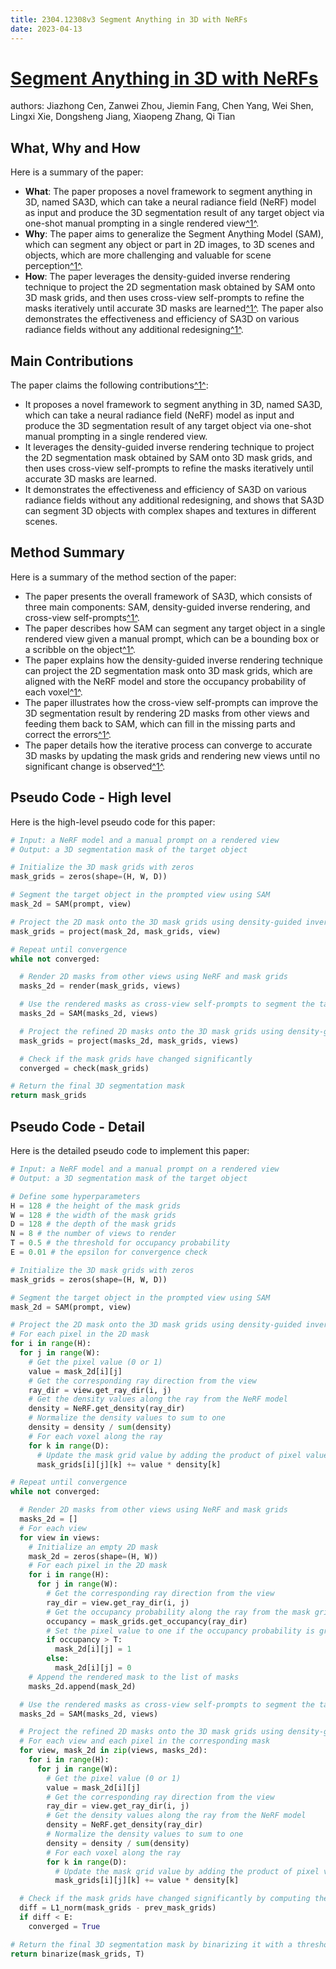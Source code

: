 ```yaml
---
title: 2304.12308v3 Segment Anything in 3D with NeRFs
date: 2023-04-13
---
```


# [Segment Anything in 3D with NeRFs](http://arxiv.org/abs/2304.12308v3)

authors: Jiazhong Cen, Zanwei Zhou, Jiemin Fang, Chen Yang, Wei Shen, Lingxi Xie, Dongsheng Jiang, Xiaopeng Zhang, Qi Tian


## What, Why and How

[1]: https://arxiv.org/abs/2304.12308 "[2304.12308] Segment Anything in 3D with NeRFs - arXiv.org"
[2]: https://arxiv.org/abs/2304.12308v2 "[2304.12308v2] Segment Anything in 3D with NeRFs - arXiv.org"
[3]: http://arxiv-export2.library.cornell.edu/abs/2304.12308 "[2304.12308] Segment Anything in 3D with NeRFs"

Here is a summary of the paper:

- **What**: The paper proposes a novel framework to segment anything in 3D, named SA3D, which can take a neural radiance field (NeRF) model as input and produce the 3D segmentation result of any target object via one-shot manual prompting in a single rendered view[^1^][1].
- **Why**: The paper aims to generalize the Segment Anything Model (SAM), which can segment any object or part in 2D images, to 3D scenes and objects, which are more challenging and valuable for scene perception[^1^][1].
- **How**: The paper leverages the density-guided inverse rendering technique to project the 2D segmentation mask obtained by SAM onto 3D mask grids, and then uses cross-view self-prompts to refine the masks iteratively until accurate 3D masks are learned[^1^][1]. The paper also demonstrates the effectiveness and efficiency of SA3D on various radiance fields without any additional redesigning[^1^][1].

## Main Contributions

[1]: https://arxiv.org/abs/2304.12308 "[2304.12308] Segment Anything in 3D with NeRFs - arXiv.org"
[2]: https://arxiv.org/abs/2304.12308v2 "[2304.12308v2] Segment Anything in 3D with NeRFs - arXiv.org"
[3]: http://arxiv-export2.library.cornell.edu/abs/2304.12308 "[2304.12308] Segment Anything in 3D with NeRFs"

The paper claims the following contributions[^1^][1]:

- It proposes a novel framework to segment anything in 3D, named SA3D, which can take a neural radiance field (NeRF) model as input and produce the 3D segmentation result of any target object via one-shot manual prompting in a single rendered view.
- It leverages the density-guided inverse rendering technique to project the 2D segmentation mask obtained by SAM onto 3D mask grids, and then uses cross-view self-prompts to refine the masks iteratively until accurate 3D masks are learned.
- It demonstrates the effectiveness and efficiency of SA3D on various radiance fields without any additional redesigning, and shows that SA3D can segment 3D objects with complex shapes and textures in different scenes.

## Method Summary

[1]: https://arxiv.org/abs/2304.12308 "[2304.12308] Segment Anything in 3D with NeRFs - arXiv.org"
[2]: https://arxiv.org/abs/2304.12308v2 "[2304.12308v2] Segment Anything in 3D with NeRFs - arXiv.org"
[3]: http://arxiv-export2.library.cornell.edu/abs/2304.12308 "[2304.12308] Segment Anything in 3D with NeRFs"

Here is a summary of the method section of the paper:

- The paper presents the overall framework of SA3D, which consists of three main components: SAM, density-guided inverse rendering, and cross-view self-prompts[^1^][1].
- The paper describes how SAM can segment any target object in a single rendered view given a manual prompt, which can be a bounding box or a scribble on the object[^1^][1].
- The paper explains how the density-guided inverse rendering technique can project the 2D segmentation mask onto 3D mask grids, which are aligned with the NeRF model and store the occupancy probability of each voxel[^1^][1].
- The paper illustrates how the cross-view self-prompts can improve the 3D segmentation result by rendering 2D masks from other views and feeding them back to SAM, which can fill in the missing parts and correct the errors[^1^][1].
- The paper details how the iterative process can converge to accurate 3D masks by updating the mask grids and rendering new views until no significant change is observed[^1^][1].

## Pseudo Code - High level

Here is the high-level pseudo code for this paper:

```python
# Input: a NeRF model and a manual prompt on a rendered view
# Output: a 3D segmentation mask of the target object

# Initialize the 3D mask grids with zeros
mask_grids = zeros(shape=(H, W, D))

# Segment the target object in the prompted view using SAM
mask_2d = SAM(prompt, view)

# Project the 2D mask onto the 3D mask grids using density-guided inverse rendering
mask_grids = project(mask_2d, mask_grids, view)

# Repeat until convergence
while not converged:

  # Render 2D masks from other views using NeRF and mask grids
  masks_2d = render(mask_grids, views)

  # Use the rendered masks as cross-view self-prompts to segment the target object in each view using SAM
  masks_2d = SAM(masks_2d, views)

  # Project the refined 2D masks onto the 3D mask grids using density-guided inverse rendering
  mask_grids = project(masks_2d, mask_grids, views)

  # Check if the mask grids have changed significantly
  converged = check(mask_grids)

# Return the final 3D segmentation mask
return mask_grids
```

## Pseudo Code - Detail

Here is the detailed pseudo code to implement this paper:

```python
# Input: a NeRF model and a manual prompt on a rendered view
# Output: a 3D segmentation mask of the target object

# Define some hyperparameters
H = 128 # the height of the mask grids
W = 128 # the width of the mask grids
D = 128 # the depth of the mask grids
N = 8 # the number of views to render
T = 0.5 # the threshold for occupancy probability
E = 0.01 # the epsilon for convergence check

# Initialize the 3D mask grids with zeros
mask_grids = zeros(shape=(H, W, D))

# Segment the target object in the prompted view using SAM
mask_2d = SAM(prompt, view)

# Project the 2D mask onto the 3D mask grids using density-guided inverse rendering
# For each pixel in the 2D mask
for i in range(H):
  for j in range(W):
    # Get the pixel value (0 or 1)
    value = mask_2d[i][j]
    # Get the corresponding ray direction from the view
    ray_dir = view.get_ray_dir(i, j)
    # Get the density values along the ray from the NeRF model
    density = NeRF.get_density(ray_dir)
    # Normalize the density values to sum to one
    density = density / sum(density)
    # For each voxel along the ray
    for k in range(D):
      # Update the mask grid value by adding the product of pixel value and density value
      mask_grids[i][j][k] += value * density[k]

# Repeat until convergence
while not converged:

  # Render 2D masks from other views using NeRF and mask grids
  masks_2d = []
  # For each view
  for view in views:
    # Initialize an empty 2D mask
    mask_2d = zeros(shape=(H, W))
    # For each pixel in the 2D mask
    for i in range(H):
      for j in range(W):
        # Get the corresponding ray direction from the view
        ray_dir = view.get_ray_dir(i, j)
        # Get the occupancy probability along the ray from the mask grids
        occupancy = mask_grids.get_occupancy(ray_dir)
        # Set the pixel value to one if the occupancy probability is greater than a threshold, otherwise zero
        if occupancy > T:
          mask_2d[i][j] = 1
        else:
          mask_2d[i][j] = 0
    # Append the rendered mask to the list of masks
    masks_2d.append(mask_2d)

  # Use the rendered masks as cross-view self-prompts to segment the target object in each view using SAM
  masks_2d = SAM(masks_2d, views)

  # Project the refined 2D masks onto the 3D mask grids using density-guided inverse rendering
  # For each view and each pixel in the corresponding mask
  for view, mask_2d in zip(views, masks_2d):
    for i in range(H):
      for j in range(W):
        # Get the pixel value (0 or 1)
        value = mask_2d[i][j]
        # Get the corresponding ray direction from the view
        ray_dir = view.get_ray_dir(i, j)
        # Get the density values along the ray from the NeRF model
        density = NeRF.get_density(ray_dir)
        # Normalize the density values to sum to one
        density = density / sum(density)
        # For each voxel along the ray
        for k in range(D):
          # Update the mask grid value by adding the product of pixel value and density value
          mask_grids[i][j][k] += value * density[k]

  # Check if the mask grids have changed significantly by computing their L1 norm difference with previous iteration
  diff = L1_norm(mask_grids - prev_mask_grids)
  if diff < E:
    converged = True

# Return the final 3D segmentation mask by binarizing it with a threshold T
return binarize(mask_grids, T)
```